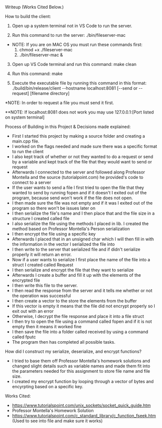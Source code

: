 Writeup (Works Cited Below.)

How to build the client:

1. Open up a system terminal not in VS Code to run the server.

2. Run this command to run the server: ./bin/fileserver-mac 

* NOTE: If you are on MAC OS you must run these commands first:
    1.  chmod +x ./fileserver-mac
    2.  ./bin/fileserver-mac &

3. Open up VS Code terminal and run this command: make clean

4. Run this command: make

5. Execute the executable file by running this command in this format: ./build/bin/release/client --hostname localhost:8081 [--send or --request] [filename directory]

*NOTE: In order to request a file you must send it first.

**NOTE: If localhost:8081 does not work you may use 127.0.0.1:[Port listed on system terminal]



Process of Building in this Project & Decisions made explained:
- First I started this project by making a source folder and creating a main.cpp file.
- I worked on the flags needed and made sure there was a specific format to run the client
- I also kept track of whether or not they wanted to do a request or send by a variable and kept track of the file that they would want to send or request
- Afterwards I connected to the server and followed along Professor Montella and the source (tutorialpoint.com) he provided's code to connect to a server
- If the user wants to send a file I first tried to open the file that they wanted to send by running fopen and if it doesn't I exited out of the program, because send won't work if the file does not open.
- I then made sure the file was not empty and if it was I exited out of the program so there won't be issues later on
- I then serialize the file's name and I then place that and the file size in a structure I created called file
- I also serialize the file using the methods I placed in lib. I created the method based on Professor Montella's Person serialization
- I then encrypt the file using a specific key
- Afterwards I placed that in an unsigned char which I will then fill in with the information in the vector I serialized the file into
- I then write to the server that serialized file and if didn't serialize properly it will return an error.
- Now if a user wants to serialize I first place the name of the file into a struct I created called Request
- I then serialize and encrypt the file that they want to serialize
- Afterwards I create a buffer and fill it up with the elements of the encrypted file
- I then write this file to the server.
- I then read the response from the server and it tells me whether or not the operation was successful
- I then create a vector to the store the elements from the buffer
- If this vector is empty it means that the file did not encrypt properly so I exit out with an error
- Otherwise, I decrypt the file response and place it into a file struct
- I then try to open the file using a command called fopen and if it is not empty then it means it worked fine
- I then save the file into a folder called received by using a command called fputc
- The program then has completed all possible tasks.

How did I construct my serialize, deserialize, and encrypt functions?
- I tried to base them off Professor Montella's homework solutions and changed slight details such as variable names and made them fit into the parameters needed for this assignment to store file name and file size.
- I created my encrypt function by looping through a vector of bytes and encyrpting based on a specific key.




Works Cited: 
- https://www.tutorialspoint.com/unix_sockets/socket_quick_guide.htm
- Professor Montella's Homework Solution
- https://www.tutorialspoint.com/c_standard_library/c_function_fseek.htm 
(Used to see into file and make sure it works)